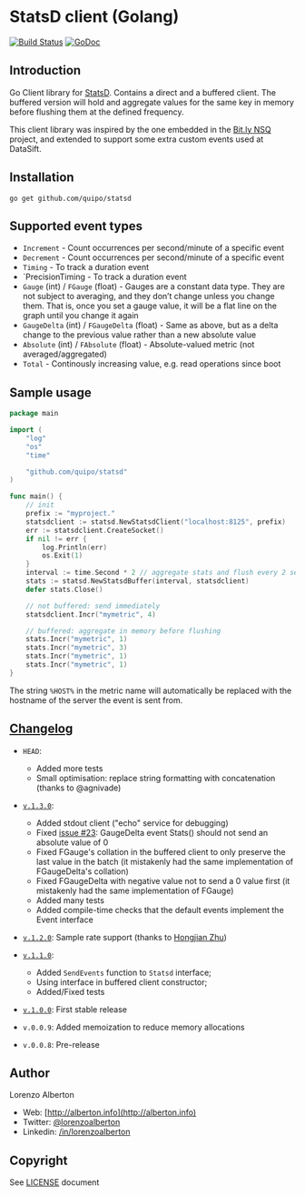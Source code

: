 # StatsD client (Golang)

[![Build Status](https://travis-ci.org/quipo/statsd.png?branch=master)](https://travis-ci.org/quipo/statsd) 
[![GoDoc](https://godoc.org/github.com/quipo/statsd?status.png)](http://godoc.org/github.com/quipo/statsd)

## Introduction

Go Client library for [StatsD](https://github.com/etsy/statsd/). Contains a direct and a buffered client.
The buffered version will hold and aggregate values for the same key in memory before flushing them at the defined frequency.

This client library was inspired by the one embedded in the [Bit.ly NSQ](https://github.com/bitly/nsq/blob/master/util/statsd_client.go) project, and extended to support some extra custom events used at DataSift.

## Installation

    go get github.com/quipo/statsd

## Supported event types

* `Increment` - Count occurrences per second/minute of a specific event
* `Decrement` - Count occurrences per second/minute of a specific event
* `Timing` - To track a duration event
* `PrecisionTiming - To track a duration event
* `Gauge` (int) / `FGauge` (float) - Gauges are a constant data type. They are not subject to averaging, and they don’t change unless you change them. That is, once you set a gauge value, it will be a flat line on the graph until you change it again
* `GaugeDelta` (int) / `FGaugeDelta` (float) - Same as above, but as a delta change to the previous value rather than a new absolute value
* `Absolute` (int) / `FAbsolute` (float) - Absolute-valued metric (not averaged/aggregated)
* `Total` - Continously increasing value, e.g. read operations since boot


## Sample usage

```go
package main

import (
	"log"
	"os"
	"time"

	"github.com/quipo/statsd"
)

func main() {
	// init
	prefix := "myproject."
	statsdclient := statsd.NewStatsdClient("localhost:8125", prefix)
	err := statsdclient.CreateSocket()
	if nil != err {
		log.Println(err)
		os.Exit(1)
	}
	interval := time.Second * 2 // aggregate stats and flush every 2 seconds
	stats := statsd.NewStatsdBuffer(interval, statsdclient)
	defer stats.Close()

	// not buffered: send immediately
	statsdclient.Incr("mymetric", 4)

	// buffered: aggregate in memory before flushing
	stats.Incr("mymetric", 1)
	stats.Incr("mymetric", 3)
	stats.Incr("mymetric", 1)
	stats.Incr("mymetric", 1)
}
```

The string `%HOST%` in the metric name will automatically be replaced with the hostname of the server the event is sent from.


## [Changelog](https://github.com/quipo/statsd/releases)

* `HEAD`:

    * Added more tests
    * Small optimisation: replace string formatting with concatenation (thanks to @agnivade)

* [`v.1.3.0`](https://github.com/quipo/statsd/releases/tag/v.1.3.0):

    * Added stdout client ("echo" service for debugging)
    * Fixed [issue #23](https://github.com/quipo/statsd/issues/23): GaugeDelta event Stats() should not send an absolute value of 0
    * Fixed FGauge's collation in the buffered client to only preserve the last value in the batch (it mistakenly had the same implementation of FGaugeDelta's collation)
    * Fixed FGaugeDelta with negative value not to send a 0 value first (it mistakenly had the same implementation of FGauge)
    * Added many tests
    * Added compile-time checks that the default events implement the Event interface

* [`v.1.2.0`](https://github.com/quipo/statsd/releases/tag/1.2.0): Sample rate support (thanks to [Hongjian Zhu](https://github.com/hongjianzhu))
*  [`v.1.1.0`](https://github.com/quipo/statsd/releases/tag/1.1.0):

    * Added `SendEvents` function to `Statsd` interface;
    * Using interface in buffered client constructor;
    * Added/Fixed tests

* [`v.1.0.0`](https://github.com/quipo/statsd/releases/tag/1.0.0): First stable release
* `v.0.0.9`: Added memoization to reduce memory allocations
* `v.0.0.8`: Pre-release

## Author

Lorenzo Alberton

* Web: [http://alberton.info](http://alberton.info)
* Twitter: [@lorenzoalberton](https://twitter.com/lorenzoalberton)
* Linkedin: [/in/lorenzoalberton](https://www.linkedin.com/in/lorenzoalberton)


## Copyright

See [LICENSE](LICENSE) document
